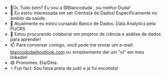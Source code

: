 - 👋Oi, Tudo bem? Eu sou a @Blancoduda , ou melhor Duda!
- 👀 Eu estou interessada em ser Cientista de Dados! Especificamente no âmbito da saúde. 
- 🌱 Atualmente eu estou cursando Banco de Dados: Data Analytics pela PUCRS.
- 💞️ Estou procurando colaborar em projetos de ciência e análise de dados para aprender! 
- 📫 Para conversar comigo, você pode me enviar um e-mail: blancoduda@outlook.com ou simplesmente dar um "oi" em meu linkedin! 
- 😄 Pronomes: Ela/Dela
- ⚡ Fun fact: Sou faixa preta de judô e já fui escotista! 

